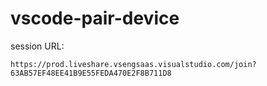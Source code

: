 # vscode-pair-device

session URL:

```
https://prod.liveshare.vsengsaas.visualstudio.com/join?63AB57EF48EE41B9E55FEDA470E2F8B711D8
```
